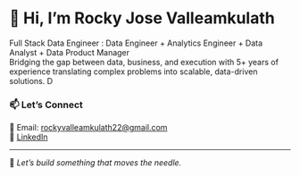 # 👋 Hi, I’m Rocky Jose Valleamkulath

Full Stack Data Engineer : Data Engineer + Analytics Engineer + Data Analyst + Data Product Manager  
Bridging the gap between data, business, and execution with 5+ years of experience translating complex problems into scalable, data-driven solutions. D


### 📫 Let’s Connect
📧 Email: rockyvalleamkulath22@gmail.com  
🔗 [LinkedIn](https://www.linkedin.com/in/rockyvalleamkulath/)  

---

🔁 *Let’s build something that moves the needle.*
